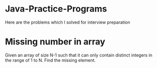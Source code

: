# Java-Practice-Programs

Here are the problems which I solved for interview preparation

# Missing number in array 

Given an array of size N-1 such that it can only contain distinct integers in the range of 1 to N. Find the missing element.
